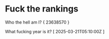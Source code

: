 # Fuck the rankings

Who the hell am I?
{ 23638570 }

What fucking year is it?
[ 2025-03-21T05:10:00Z ]
